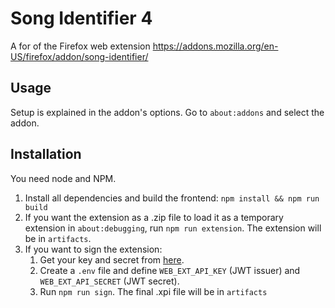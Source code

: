 # Song Identifier 4

A for of the Firefox web extension https://addons.mozilla.org/en-US/firefox/addon/song-identifier/

## Usage

Setup is explained in the addon's options. Go to `about:addons` and select the addon.

## Installation

You need node and NPM.

1. Install all dependencies and build the frontend:
   `npm install && npm run build`
2. If you want the extension as a .zip file to load it as a temporary extension in `about:debugging`, run `npm run extension`. The extension will be in `artifacts`.
3. If you want to sign the extension:
   1. Get your key and secret from [here](https://addons.mozilla.org/en-US/developers/addon/api/key/).
   2. Create a `.env` file and define `WEB_EXT_API_KEY` (JWT issuer) and `WEB_EXT_API_SECRET` (JWT secret).
   3. Run `npm run sign`. The final .xpi file will be in `artifacts`
